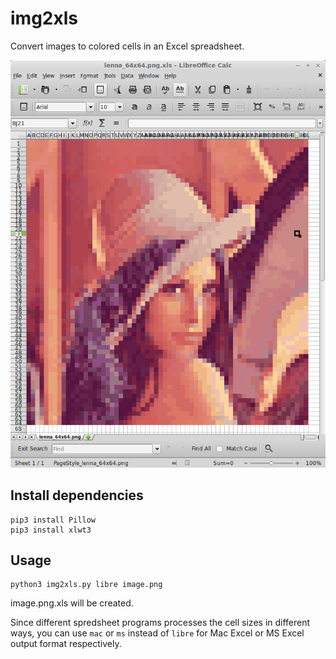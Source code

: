 # img2xls
Convert images to colored cells in an Excel spreadsheet.

![screenshot](screenshot.png "screenshot")

## Install dependencies

    pip3 install Pillow
    pip3 install xlwt3

## Usage

    python3 img2xls.py libre image.png

image.png.xls will be created.

Since different spredsheet programs processes the cell sizes in different ways, you can use `mac` or `ms` instead of `libre` for Mac Excel or MS Excel output format respectively.